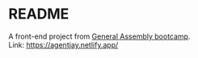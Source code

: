 # README

A front-end project from [General Assembly bootcamp](https://generalassemb.ly/).<br/>
Link: https://agentjay.netlify.app/
